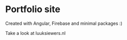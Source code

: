 # Portfolio site
Created with Angular, Firebase and minimal packages :)

Take a look at luuksiewers.nl
